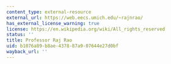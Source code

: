```yaml
---
content_type: external-resource
external_url: https://web.eecs.umich.edu/~rajnrao/
has_external_license_warning: true
license: https://en.wikipedia.org/wiki/All_rights_reserved
status: ''
title: Professor Raj Rao
uid: b1076a89-b8ae-4378-87a9-07644e27d0bf
wayback_url: ''
---
```

